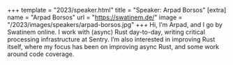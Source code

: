 +++
template = "2023/speaker.html"
title = "Speaker: Arpad Borsos"
[extra]
  name = "Arpad Borsos"
  url = "https://swatinem.de/"
  image = "/2023/images/speakers/arpad-borsos.jpg"
+++
Hi, I’m Arpad, and I go by Swatinem online. I work with (async) Rust day-to-day, writing critical processing infrastructure at Sentry. I’m also interested in improving Rust itself, where my focus has been on improving async Rust, and some work around code coverage.